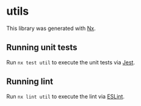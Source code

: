 # utils

This library was generated with [Nx](https://nx.dev).

## Running unit tests

Run `nx test util` to execute the unit tests via [Jest](https://jestjs.io).

## Running lint

Run `nx lint util` to execute the lint via [ESLint](https://eslint.org/).
